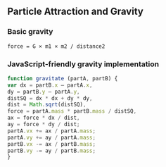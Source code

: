## Particle Attraction and Gravity
### Basic gravity
```
force = G × m1 × m2 / distance2
```

### JavaScript-friendly gravity implementation
```javascript
function gravitate (partA, partB) {
var dx = partB.x – partA.x,
dy = partB.y – partA.y,
distSQ = dx * dx + dy * dy,
dist = Math.sqrt(distSQ),
force = partA.mass * partB.mass / distSQ,
ax = force * dx / dist,
ay = force * dy / dist;
partA.vx += ax / partA.mass;
partA.vy += ay / partA.mass;
partB.vx -= ax / partB.mass;
partB.vy -= ay / partB.mass;
}
```

